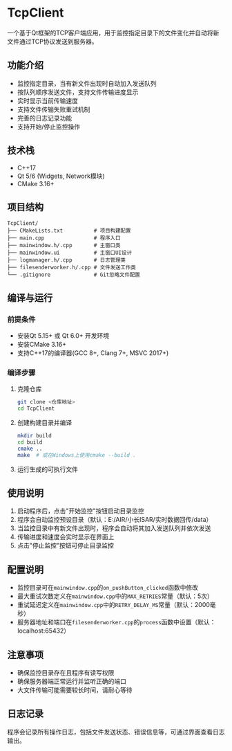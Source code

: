 <!--
 * @Author: shysgsg 1054733568@qq.com
 * @Date: 2025-08-14 09:44:29
 * @LastEditors: shysgsg 1054733568@qq.com
 * @LastEditTime: 2025-08-14 09:48:33
 * @FilePath: \Qt_projects\TcpClient\README.md
 * @Description: 这是默认设置,请设置`customMade`, 打开koroFileHeader查看配置 进行设置: https://github.com/OBKoro1/koro1FileHeader/wiki/%E9%85%8D%E7%BD%AE
-->
# TcpClient

一个基于Qt框架的TCP客户端应用，用于监控指定目录下的文件变化并自动将新文件通过TCP协议发送到服务器。

## 功能介绍

- 监控指定目录，当有新文件出现时自动加入发送队列
- 按队列顺序发送文件，支持文件传输进度显示
- 实时显示当前传输速度
- 支持文件传输失败重试机制
- 完善的日志记录功能
- 支持开始/停止监控操作

## 技术栈

- C++17
- Qt 5/6 (Widgets, Network模块)
- CMake 3.16+

## 项目结构

```
TcpClient/
├── CMakeLists.txt          # 项目构建配置
├── main.cpp                # 程序入口
├── mainwindow.h/.cpp       # 主窗口类
├── mainwindow.ui           # 主窗口UI设计
├── logmanager.h/.cpp       # 日志管理类
├── filesenderworker.h/.cpp # 文件发送工作类
└── .gitignore              # Git忽略文件配置
```

## 编译与运行

### 前提条件

- 安装Qt 5.15+ 或 Qt 6.0+ 开发环境
- 安装CMake 3.16+
- 支持C++17的编译器(GCC 8+, Clang 7+, MSVC 2017+)

### 编译步骤

1. 克隆仓库
   ```bash
   git clone <仓库地址>
   cd TcpClient
   ```

2. 创建构建目录并编译
   ```bash
   mkdir build
   cd build
   cmake ..
   make  # 或在Windows上使用cmake --build .
   ```

3. 运行生成的可执行文件

## 使用说明

1. 启动程序后，点击"开始监控"按钮启动目录监控
2. 程序会自动监控预设目录（默认：E:/AIR/小长ISAR/实时数据回传/data）
3. 当监控目录中有新文件出现时，程序会自动将其加入发送队列并依次发送
4. 传输进度和速度会实时显示在界面上
5. 点击"停止监控"按钮可停止目录监控

## 配置说明

- 监控目录可在`mainwindow.cpp`的`on_pushButton_clicked`函数中修改
- 最大重试次数定义在`mainwindow.cpp`中的`MAX_RETRIES`常量（默认：5次）
- 重试延迟定义在`mainwindow.cpp`中的`RETRY_DELAY_MS`常量（默认：2000毫秒）
- 服务器地址和端口在`filesenderworker.cpp`的`process`函数中设置（默认：localhost:65432）

## 注意事项

- 确保监控目录存在且程序有读写权限
- 确保服务器端正常运行并监听正确的端口
- 大文件传输可能需要较长时间，请耐心等待

## 日志记录

程序会记录所有操作日志，包括文件发送状态、错误信息等，可通过界面查看日志输出。